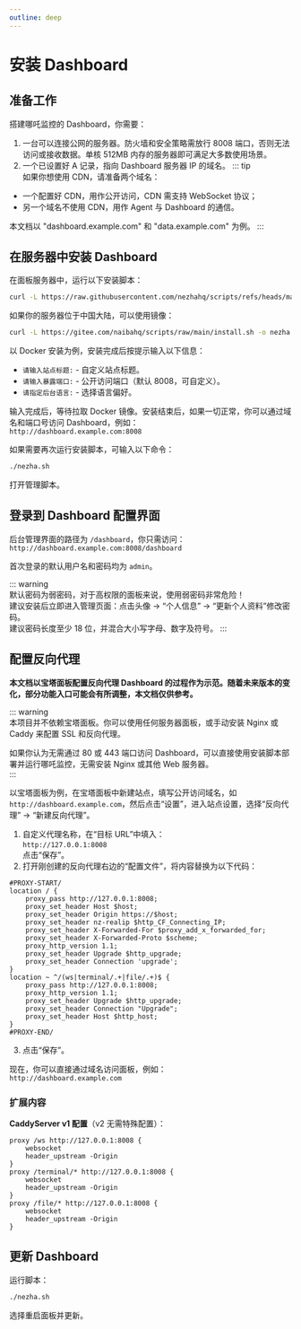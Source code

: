 ```yaml
---
outline: deep
---
```


# 安装 Dashboard

## 准备工作  

搭建哪吒监控的 Dashboard，你需要：
1. 一台可以连接公网的服务器。防火墙和安全策略需放行 8008 端口，否则无法访问或接收数据。单核 512MB 内存的服务器即可满足大多数使用场景。
2. 一个已设置好 A 记录，指向 Dashboard 服务器 IP 的域名。
::: tip  
如果你想使用 CDN，请准备两个域名：  
- 一个配置好 CDN，用作公开访问，CDN 需支持 WebSocket 协议；  
- 另一个域名不使用 CDN，用作 Agent 与 Dashboard 的通信。  

本文档以 "dashboard.example.com" 和 "data.example.com" 为例。
:::

## 在服务器中安装 Dashboard

在面板服务器中，运行以下安装脚本：
```bash
curl -L https://raw.githubusercontent.com/nezhahq/scripts/refs/heads/main/install.sh -o nezha.sh && chmod +x nezha.sh && sudo ./nezha.sh
```  

如果你的服务器位于中国大陆，可以使用镜像：
```bash
curl -L https://gitee.com/naibahq/scripts/raw/main/install.sh -o nezha.sh && chmod +x nezha.sh && sudo CN=true ./nezha.sh
```

以 Docker 安装为例，安装完成后按提示输入以下信息：
- `请输入站点标题:` - 自定义站点标题。
- `请输入暴露端口:` - 公开访问端口（默认 8008，可自定义）。
- `请指定后台语言:` - 选择语言偏好。

输入完成后，等待拉取 Docker 镜像。安装结束后，如果一切正常，你可以通过域名和端口号访问 Dashboard，例如：  
`http://dashboard.example.com:8008`  

如果需要再次运行安装脚本，可输入以下命令：
```bash
./nezha.sh
```
打开管理脚本。

## 登录到 Dashboard 配置界面

后台管理界面的路径为 `/dashboard`，你只需访问：  
`http://dashboard.example.com:8008/dashboard`  

首次登录的默认用户名和密码均为 `admin`。

::: warning  
默认密码为弱密码，对于高权限的面板来说，使用弱密码非常危险！  
建议安装后立即进入管理页面：点击头像 → “个人信息” → “更新个人资料”修改密码。  
建议密码长度至少 18 位，并混合大小写字母、数字及符号。
:::

## 配置反向代理

**本文档以宝塔面板配置反向代理 Dashboard 的过程作为示范。随着未来版本的变化，部分功能入口可能会有所调整，本文档仅供参考。**  

::: warning  
本项目并不依赖宝塔面板。你可以使用任何服务器面板，或手动安装 Nginx 或 Caddy 来配置 SSL 和反向代理。  

如果你认为无需通过 80 或 443 端口访问 Dashboard，可以直接使用安装脚本部署并运行哪吒监控，无需安装 Nginx 或其他 Web 服务器。  
:::

以宝塔面板为例，在宝塔面板中新建站点，填写公开访问域名，如 `http://dashboard.example.com`，然后点击“设置”，进入站点设置，选择“反向代理” → “新建反向代理”。

1. 自定义代理名称，在“目标 URL”中填入：  
   `http://127.0.0.1:8008`  
   点击“保存”。  
2. 打开刚创建的反向代理右边的“配置文件”，将内容替换为以下代码：
```nginx
#PROXY-START/
location / {
    proxy_pass http://127.0.0.1:8008;
    proxy_set_header Host $host;
    proxy_set_header Origin https://$host;
    proxy_set_header nz-realip $http_CF_Connecting_IP;
    proxy_set_header X-Forwarded-For $proxy_add_x_forwarded_for;
    proxy_set_header X-Forwarded-Proto $scheme;
    proxy_http_version 1.1;
    proxy_set_header Upgrade $http_upgrade;
    proxy_set_header Connection 'upgrade';
}
location ~ ^/(ws|terminal/.+|file/.+)$ {
    proxy_pass http://127.0.0.1:8008;
    proxy_http_version 1.1;
    proxy_set_header Upgrade $http_upgrade;
    proxy_set_header Connection "Upgrade";
    proxy_set_header Host $http_host;
}
#PROXY-END/
```
3. 点击“保存”。

现在，你可以直接通过域名访问面板，例如：  
`http://dashboard.example.com`  

### 扩展内容  

**CaddyServer v1 配置**（v2 无需特殊配置）：
```caddy
proxy /ws http://127.0.0.1:8008 {
    websocket
    header_upstream -Origin
}
proxy /terminal/* http://127.0.0.1:8008 {
    websocket
    header_upstream -Origin
}
proxy /file/* http://127.0.0.1:8008 {
    websocket
    header_upstream -Origin
}
```

## 更新 Dashboard

运行脚本：
```bash
./nezha.sh
```
选择重启面板并更新。